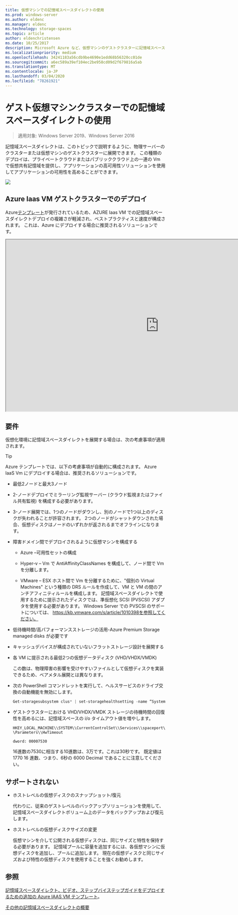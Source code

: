 ```yaml
---
title: 仮想マシンでの記憶域スペースダイレクトの使用
ms.prod: windows-server
ms.author: eldenc
ms.manager: eldenc
ms.technology: storage-spaces
ms.topic: article
author: eldenchristensen
ms.date: 10/25/2017
description: Microsoft Azure など、仮想マシンのゲストクラスターに記憶域スペースダイレクトを展開する方法。
ms.localizationpriority: medium
ms.openlocfilehash: 34241183a56cdb9be4690e1edd68b56320cc01de
ms.sourcegitcommit: a6ec589a39ef104ec2be958cd09d2f679816a5ab
ms.translationtype: MT
ms.contentlocale: ja-JP
ms.lasthandoff: 03/04/2020
ms.locfileid: "78261921"
---
```

# <a name="using-storage-spaces-direct-in-guest-virtual-machine-clusters"></a>ゲスト仮想マシンクラスターでの記憶域スペースダイレクトの使用

> 適用対象: Windows Server 2019、Windows Server 2016

記憶域スペースダイレクトは、このトピックで説明するように、物理サーバーのクラスターまたは仮想マシンのゲストクラスターに展開できます。 この種類のデプロイは、プライベートクラウドまたはパブリッククラウド上の一連の Vm で仮想共有記憶域を提供し、アプリケーションの高可用性ソリューションを使用してアプリケーションの可用性を高めることができます。

![](media/storage-spaces-direct-in-vm/storage-spaces-direct-in-vm.png)

## <a name="deploying-in-azure-iaas-vm-guest-clusters"></a>Azure Iaas VM ゲストクラスターでのデプロイ

Azure[テンプレート](https://github.com/robotechredmond/301-storage-spaces-direct-md)が発行されているため、AZURE Iaas VM での記憶域スペースダイレクトデプロイの複雑さが軽減され、ベストプラクティスと速度が構成されます。 これは、Azure にデプロイする場合に推奨されるソリューションです。

<iframe src="https://channel9.msdn.com/Series/Microsoft-Hybrid-Cloud-Best-Practices-for-IT-Pros/Step-by-Step-Deploy-Windows-Server-2016-Storage-Spaces-Direct-S2D-Cluster-in-Microsoft-Azure/player" width="960" height="540" allowfullscreen></iframe>

## <a name="requirements"></a>要件

仮想化環境に記憶域スペースダイレクトを展開する場合は、次の考慮事項が適用されます。

> [!TIP]
> Azure テンプレートでは、以下の考慮事項が自動的に構成されます。 Azure IaaS Vm にデプロイする場合は、推奨されるソリューションです。

-   最低2ノードと最大3ノード

-   2-ノードデプロイでミラーリング監視サーバー (クラウド監視またはファイル共有監視) を構成する必要があります。

-   3-ノード展開では、1つのノードがダウンし、別のノードで1つ以上のディスクが失われることが許容されます。  2つのノードがシャットダウンされた場合、仮想ディスクはノードのいずれかが返されるまでオフラインになります。  

-   障害ドメイン間でデプロイされるように仮想マシンを構成する

    -   Azure –可用性セットの構成

    -   Hyper-v – Vm で AntiAffinityClassNames を構成して、ノード間で Vm を分離します。

    -   VMware – ESX ホスト間で Vm を分離するために、"個別の Virtual Machines" という種類の DRS ルールを作成して、VM と VM の間のアンチアフィニティルールを構成します。 記憶域スペースダイレクトで使用するために提示されたディスクでは、準仮想化 SCSI (PVSCSI) アダプタを使用する必要があります。 Windows Server での PVSCSI のサポートについては、 https://kb.vmware.com/s/article/1010398を参照してください。

-   低待機時間/高パフォーマンスストレージの活用-Azure Premium Storage managed disks が必要です

-   キャッシュデバイスが構成されていないフラットストレージ設計を展開する

-   各 VM に提示される最低2つの仮想データディスク (VHD/VHDX/VMDK)

    この数は、物理障害の影響を受けやすいファイルとして仮想ディスクを実装できるため、ベアメタル展開とは異なります。

-   次の PowerShell コマンドレットを実行して、ヘルスサービスのドライブ交換の自動機能を無効にします。

    ```powershell
    Get-storagesubsystem clus* | set-storagehealthsetting -name “System.Storage.PhysicalDisk.AutoReplace.Enabled” -value “False”
    ```

-   ゲストクラスターにおける VHD/VHDX/VMDK ストレージの待機時間の回復性を高めるには、記憶域スペースの i/o タイムアウト値を増やします。

    `HKEY_LOCAL_MACHINE\\SYSTEM\\CurrentControlSet\\Services\\spaceport\\Parameters\\HwTimeout`

    `dword: 00007530`

    16進数の7530に相当する10進数は、3万です。これは30秒です。 既定値は 1770 16 進数、つまり、6秒の 6000 Decimal であることに注意してください。

## <a name="not-supported"></a>サポートされない

-   ホストレベルの仮想ディスクのスナップショット/復元

    代わりに、従来のゲストレベルのバックアップソリューションを使用して、記憶域スペースダイレクトボリューム上のデータをバックアップおよび復元します。

-   ホストレベルの仮想ディスクサイズの変更

    仮想マシンを介して公開される仮想ディスクは、同じサイズと特性を保持する必要があります。 記憶域プールに容量を追加するには、各仮想マシンに仮想ディスクを追加し、プールに追加します。 現在の仮想ディスクと同じサイズおよび特性の仮想ディスクを使用することを強くお勧めします。

## <a name="see-also"></a>参照

[記憶域スペースダイレクト、ビデオ、ステップバイステップガイドをデプロイするための追加の Azure IAAS VM テンプレート](https://techcommunity.microsoft.com/t5/Failover-Clustering/Deploying-IaaS-VM-Guest-Clusters-in-Microsoft-Azure/ba-p/372126)。

[その他の記憶域スペースダイレクトの概要](https://docs.microsoft.com/windows-server/storage/storage-spaces/storage-spaces-direct-overview)
